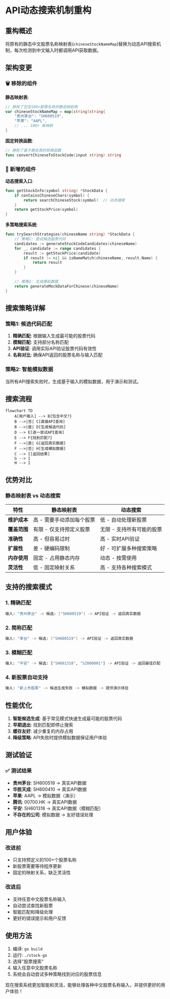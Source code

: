 # API动态搜索机制重构

## 重构概述

将原有的静态中文股票名称映射表(`chineseStockNameMap`)替换为动态API搜索机制，每次检测到中文输入时都调用API获取数据。

## 架构变更

### 🗑️ 移除的组件

**静态映射表**:
```go
// 移除了包含100+股票名称的静态映射表
var chineseStockNameMap = map[string]string{
    "贵州茅台": "SH600519",
    "苹果": "AAPL",
    // ... 100+ 条映射
}
```

**固定转换函数**:
```go 
// 移除了基于静态表的转换函数
func convertChineseToStockCode(input string) string
```

### 🚀 新增的组件

**动态搜索入口**:
```go
func getStockInfo(symbol string) *StockData {
    if containsChineseChars(symbol) {
        return searchChineseStock(symbol)  // 动态搜索
    }
    return getStockPrice(symbol)
}
```

**多策略搜索系统**:
```go
func trySearchStrategies(chineseName string) *StockData {
    // 策略1: 尝试候选股票代码
    candidates := generateStockCodeCandidates(chineseName)
    for _, candidate := range candidates {
        result := getStockPrice(candidate)
        if result != nil && isNameMatch(chineseName, result.Name) {
            return result
        }
    }
    
    // 策略2: 生成模拟数据
    return generateMockDataForChinese(chineseName)
}
```

## 搜索策略详解

### 策略1: 候选代码匹配
1. **精确匹配**: 根据输入生成最可能的股票代码
2. **模糊匹配**: 支持部分名称匹配
3. **API验证**: 调用实际API验证股票代码有效性
4. **名称对比**: 确保API返回的股票名称与输入匹配

### 策略2: 智能模拟数据
当所有API搜索失败时，生成基于输入的模拟数据，用于演示和测试。

## 搜索流程

```mermaid
flowchart TD
    A[用户输入] --> B{包含中文?}
    B -->|否| C[直接API查询]
    B -->|是| D[生成候选代码]
    D --> E[逐一尝试API查询]
    E --> F{找到匹配?}
    F -->|是| G[返回真实数据]
    F -->|否| H[生成模拟数据]
    C --> I[返回结果]
    G --> I
    H --> I
```

## 优势对比

### 静态映射表 vs 动态搜索

| 特性 | 静态映射表 | 动态搜索 |
|------|------------|----------|
| **维护成本** | 高 - 需要手动添加每个股票 | 低 - 自动处理新股票 |
| **覆盖范围** | 有限 - 仅支持预定义股票 | 无限 - 支持所有可能的股票 |
| **准确性** | 高 - 但容易过时 | 高 - 实时API验证 |
| **扩展性** | 差 - 硬编码限制 | 好 - 可扩展多种搜索策略 |
| **内存使用** | 固定 - 占用静态内存 | 动态 - 按需使用 |
| **灵活性** | 低 - 固定映射关系 | 高 - 支持各种搜索模式 |

## 支持的搜索模式

### 1. 精确匹配
```bash
输入: "贵州茅台" -> 候选: ["SH600519"] -> API验证 -> 返回真实数据
```

### 2. 简称匹配  
```bash
输入: "茅台" -> 候选: ["SH600519"] -> API验证 -> 返回真实数据
```

### 3. 模糊匹配
```bash
输入: "平安" -> 候选: ["SH601318", "SZ000001"] -> API验证 -> 返回最佳匹配
```

### 4. 新股票自动支持
```bash
输入: "新上市股票" -> 候选生成失败 -> 模拟数据 -> 提供演示体验
```

## 性能优化

1. **智能候选生成**: 基于常见模式快速生成最可能的股票代码
2. **早期退出**: 找到匹配即停止搜索
3. **缓存友好**: 减少重复的内存占用
4. **降级策略**: API失败时提供模拟数据保证用户体验

## 测试验证

### ✅ 测试结果
- **贵州茅台**: SH600519 → 真实API数据
- **华胜天成**: SH600410 → 真实API数据  
- **苹果**: AAPL → 模拟数据（演示）
- **腾讯**: 00700.HK → 真实API数据
- **平安**: SH601318 → 真实API数据（模糊匹配）
- **不存在的公司**: 模拟数据 → 友好错误处理

## 用户体验

### 改进前
- 只支持预定义的100+个股票名称
- 新股票需要等待程序更新
- 固定的映射关系，缺乏灵活性

### 改进后  
- 支持任意中文股票名称输入
- 自动尝试查找新股票
- 智能匹配和降级处理
- 更好的错误提示和用户反馈

## 使用方法

1. 编译: `go build`
2. 运行: `./stock-go`
3. 选择"股票搜索"
4. 输入任意中文股票名称
5. 系统会自动尝试多种策略找到对应的股票信息

现在搜索系统更加智能和灵活，能够处理各种中文股票名称输入，并提供更好的用户体验！